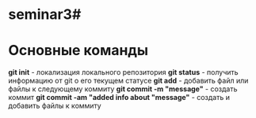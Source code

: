 # seminar3#
# Основные команды
**git init** - локализация локального репозитория
**git status** - получить информацию от git о его текущем статусе
**git add** - добавить файл или файлы к следующему коммиту
**git commit -m "message"** - создать коммит 
**git commit -am "added info about "message"** - создать и добавить файлы к коммиту
  